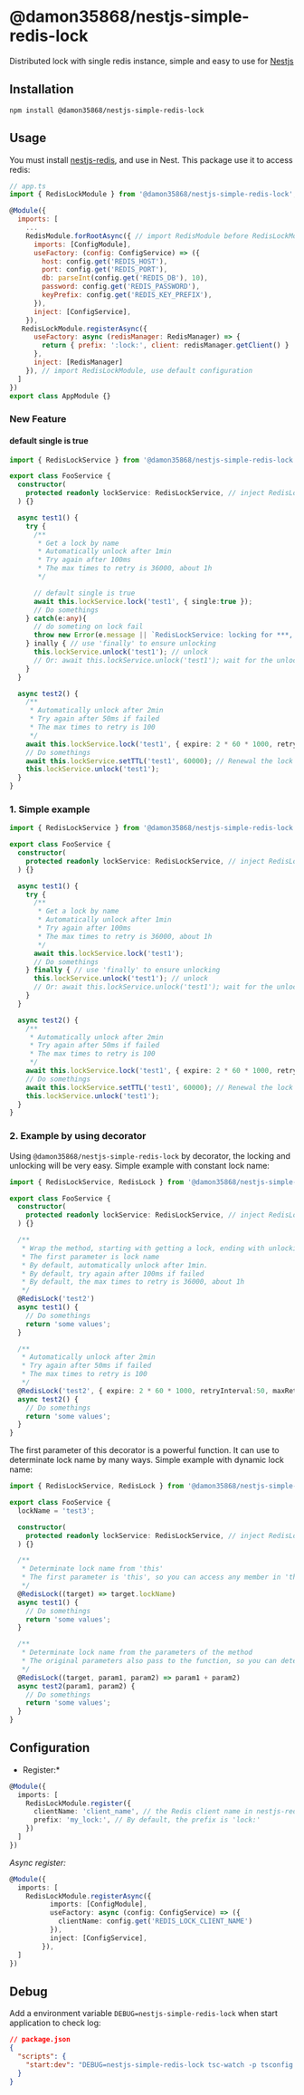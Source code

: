 # @damon35868/nestjs-simple-redis-lock

Distributed lock with single redis instance, simple and easy to use for [Nestjs](https://github.com/nestjs/nest)

## Installation

```
npm install @damon35868/nestjs-simple-redis-lock
```

## Usage

You must install [nestjs-redis](https://github.com/liaoliaots/nestjs-redis), and use in Nest. This package use it to access redis:

```JavaScript
// app.ts
import { RedisLockModule } from '@damon35868/nestjs-simple-redis-lock';

@Module({
  imports: [
    ...
    RedisModule.forRootAsync({ // import RedisModule before RedisLockModule
      imports: [ConfigModule],
      useFactory: (config: ConfigService) => ({
        host: config.get('REDIS_HOST'),
        port: config.get('REDIS_PORT'),
        db: parseInt(config.get('REDIS_DB'), 10),
        password: config.get('REDIS_PASSWORD'),
        keyPrefix: config.get('REDIS_KEY_PREFIX'),
      }),
      inject: [ConfigService],
    }),
   RedisLockModule.registerAsync({
      useFactory: async (redisManager: RedisManager) => {
        return { prefix: ':lock:', client: redisManager.getClient() }
      },
      inject: [RedisManager]
    }), // import RedisLockModule, use default configuration
  ]
})
export class AppModule {}
```

### New Feature

#### default single is true

```TypeScript
import { RedisLockService } from '@damon35868/nestjs-simple-redis-lock';

export class FooService {
  constructor(
    protected readonly lockService: RedisLockService, // inject RedisLockService
  ) {}

  async test1() {
    try {
      /**
       * Get a lock by name
       * Automatically unlock after 1min
       * Try again after 100ms
       * The max times to retry is 36000, about 1h
       */

      // default single is true
      await this.lockService.lock('test1', { single:true });
      // Do somethings
    } catch(e:any){
      // do someting on lock fail
      throw new Error(e.message || `RedisLockService: locking for ***, plase try later`);
    } inally { // use 'finally' to ensure unlocking
      this.lockService.unlock('test1'); // unlock
      // Or: await this.lockService.unlock('test1'); wait for the unlocking
    }
  }

  async test2() {
    /**
     * Automatically unlock after 2min
     * Try again after 50ms if failed
     * The max times to retry is 100
     */
    await this.lockService.lock('test1', { expire: 2 * 60 * 1000, retryInterval:50, maxRetryTimes: 100 });
    // Do somethings
    await this.lockService.setTTL('test1', 60000); // Renewal the lock when the program is very time consuming, avoiding automatically unlock
    this.lockService.unlock('test1');
  }
}
```

### 1. Simple example

```TypeScript
import { RedisLockService } from '@damon35868/nestjs-simple-redis-lock';

export class FooService {
  constructor(
    protected readonly lockService: RedisLockService, // inject RedisLockService
  ) {}

  async test1() {
    try {
      /**
       * Get a lock by name
       * Automatically unlock after 1min
       * Try again after 100ms
       * The max times to retry is 36000, about 1h
       */
      await this.lockService.lock('test1');
      // Do somethings
    } finally { // use 'finally' to ensure unlocking
      this.lockService.unlock('test1'); // unlock
      // Or: await this.lockService.unlock('test1'); wait for the unlocking
    }
  }

  async test2() {
    /**
     * Automatically unlock after 2min
     * Try again after 50ms if failed
     * The max times to retry is 100
     */
    await this.lockService.lock('test1', { expire: 2 * 60 * 1000, retryInterval:50, maxRetryTimes: 100 });
    // Do somethings
    await this.lockService.setTTL('test1', 60000); // Renewal the lock when the program is very time consuming, avoiding automatically unlock
    this.lockService.unlock('test1');
  }
}
```

### 2. Example by using decorator

Using `@damon35868/nestjs-simple-redis-lock` by decorator, the locking and unlocking will be very easy.
Simple example with constant lock name:

```TypeScript
import { RedisLockService, RedisLock } from '@damon35868/nestjs-simple-redis-lock';

export class FooService {
  constructor(
    protected readonly lockService: RedisLockService, // inject RedisLockService
  ) {}

  /**
   * Wrap the method, starting with getting a lock, ending with unlocking
   * The first parameter is lock name
   * By default, automatically unlock after 1min.
   * By default, try again after 100ms if failed
   * By default, the max times to retry is 36000, about 1h
   */
  @RedisLock('test2')
  async test1() {
    // Do somethings
    return 'some values';
  }

  /**
   * Automatically unlock after 2min
   * Try again after 50ms if failed
   * The max times to retry is 100
   */
  @RedisLock('test2', { expire: 2 * 60 * 1000, retryInterval:50, maxRetryTimes: 100 })
  async test2() {
    // Do somethings
    return 'some values';
  }
}
```

The first parameter of this decorator is a powerful function. It can use to determinate lock name by many ways.
Simple example with dynamic lock name:

```TypeScript
import { RedisLockService, RedisLock } from '@damon35868/nestjs-simple-redis-lock';

export class FooService {
  lockName = 'test3';

  constructor(
    protected readonly lockService: RedisLockService, // inject RedisLockService
  ) {}

  /**
   * Determinate lock name from 'this'
   * The first parameter is 'this', so you can access any member in 'this' for create a dynamic lock name.
   */
  @RedisLock((target) => target.lockName)
  async test1() {
    // Do somethings
    return 'some values';
  }

  /**
   * Determinate lock name from the parameters of the method
   * The original parameters also pass to the function, so you can determinate the lock name by the parameters.
   */
  @RedisLock((target, param1, param2) => param1 + param2)
  async test2(param1, param2) {
    // Do somethings
    return 'some values';
  }
}
```

## Configuration

- Register:\*

```TypeScript
@Module({
  imports: [
    RedisLockModule.register({
      clientName: 'client_name', // the Redis client name in nestjs-redis, to use specific Redis client. Default to use default client
      prefix: 'my_lock:', // By default, the prefix is 'lock:'
    })
  ]
})
```

_Async register:_

```TypeScript
@Module({
  imports: [
    RedisLockModule.registerAsync({
          imports: [ConfigModule],
          useFactory: async (config: ConfigService) => ({
            clientName: config.get('REDIS_LOCK_CLIENT_NAME')
          }),
          inject: [ConfigService],
        }),
  ]
})
```

## Debug

Add a environment variable `DEBUG=nestjs-simple-redis-lock` when start application to check log:

```json
// package.json
{
  "scripts": {
    "start:dev": "DEBUG=nestjs-simple-redis-lock tsc-watch -p tsconfig.build.json --onSuccess \"node dist/main.js\""
  }
}
```
